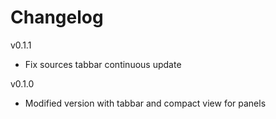 Changelog
=========
v0.1.1
- Fix sources tabbar continuous update

v0.1.0
- Modified version with tabbar and compact view for panels
